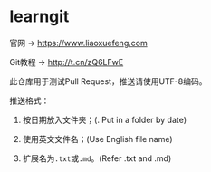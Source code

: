 # learngit

官网 → https://www.liaoxuefeng.com

Git教程 → http://t.cn/zQ6LFwE

此仓库用于测试Pull Request，推送请使用UTF-8编码。

推送格式：

1. 按日期放入文件夹；(. Put in a folder by date)

2. 使用英文文件名；(Use English file name)

3. 扩展名为`.txt`或`.md`。(Refer .txt and .md)
